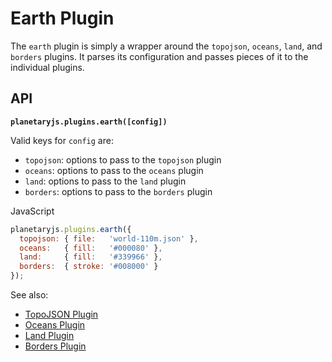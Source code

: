 Earth Plugin
============

The `earth` plugin is simply a wrapper around the `topojson`, `oceans`, `land`, and `borders` plugins. It parses its configuration and passes pieces of it to the individual plugins.

API
---

**`planetaryjs.plugins.earth([config])`**

Valid keys for `config` are:

* `topojson`: options to pass to the `topojson` plugin
* `oceans`: options to pass to the `oceans` plugin
* `land`: options to pass to the `land` plugin
* `borders`: options to pass to the `borders` plugin

<div class='ui raised segment'>
<div class='ui red ribbon label'>JavaScript</div>

```javascript
planetaryjs.plugins.earth({
  topojson: { file:   'world-110m.json' },
  oceans:   { fill:   '#000080' },
  land:     { fill:   '#339966' },
  borders:  { stroke: '#008000' }
});
```
</div>

See also:

* [TopoJSON Plugin](/documentation/builtin_topojson.html)
* [Oceans Plugin](/documentation/builtin_oceans.html)
* [Land Plugin](/documentation/builtin_land.html)
* [Borders Plugin](/documentation/builtin_borders.html)
